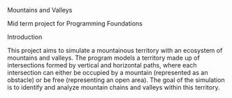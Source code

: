 Mountains and Valleys

Mid term project for Programming Foundations

Introduction

This project aims to simulate a mountainous territory with an ecosystem of mountains and valleys. The program models a territory made up of intersections formed by vertical and horizontal paths, where each intersection can either be occupied by a mountain (represented as an obstacle) or be free (representing an open area). The goal of the simulation is to identify and analyze mountain chains and valleys within this territory.
